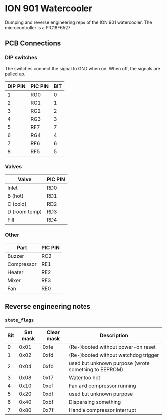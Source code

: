 # ION 901 Watercooler

Dumping and reverse engineering repo of the ION 901 watercooler.
The microcontroller is a PIC18F6527

## PCB Connections
### DIP switches
The switches connect the signal to GND when on. When off, the signals are pulled up.

| DIP PIN | PIC PIN | BIT |
|---------|---------|-----|
| 1 | RG0 | 0 |
| 2 | RG1 | 1 |
| 3 | RG2 | 2 |
| 4 | RG3 | 3 |
| 5 | RF7 | 7 |
| 6 | RG4 | 4 |
| 7 | RF6 | 6 |
| 8 | RF5 | 5 |

### Valves
| Valve | PIC PIN |
|-------|---------|
| Inlet | RD0 |
| B (hot) | RD1 |
| C (cold) | RD2 |
| D (room temp) | RD3 |
| Fill | RD4 |

### Other
| Part | PIC PIN |
|------|---------|
| Buzzer | RC2 |
| Compressor | RE1 |
| Heater | RE2 |
| Mixer | RE3 |
| Fan | RE0 |

## Reverse engineering notes
### `state_flags`
| Bit | Set mask | Clear mask | Description |
|-----|----------|------------|-------------|
| 0 | 0x01 | 0xfe | (Re-)booted without power-on reset |
| 1 | 0x02 | 0xfd | (Re-)booted without watchdog trigger |
| 2 | 0x04 | 0xfb | used but unknown purpose (wrote something to EEPROM) |
| 3 | 0x08 | 0xf7 | Water too hot |
| 4 | 0x10 | 0xef | Fan and compressor running |
| 5 | 0x20 | 0xdf | used but unknown purpose |
| 6 | 0x40 | 0xbf | Dispensing something |
| 7 | 0x80 | 0x7f | Handle compressor interrupt|
